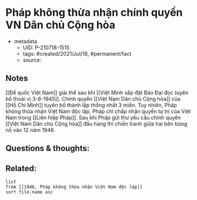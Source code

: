 # Pháp không thừa nhận chính quyền VN Dân chủ Cộng hòa

- metadata
	- UID: P-210718-1515
	- tags: #created/2021/Jul/18, #permanent/fact 
	- source: 

## Notes
[[Đế quốc Việt Nam]] giải thể sau khi [[Việt Minh sắp đặt Bảo Đại đọc tuyên bố thoái vị 3-8-1945]]. Chính quyền [[Việt Nam Dân chủ Cộng hòa]] của [[Hồ Chí Minh]] tuyên bố thành lập thống nhất 3 miền. 
Tuy nhiên, Pháp không thừa nhận Việt Nam độc lập, Pháp chỉ chấp nhận quyền tự trị của Việt Nam trong [[Liên hiệp Pháp]]. Sau khi Pháp gửi thư yêu cầu chính quyền [[Việt Nam Dân chủ Cộng hòa]] đầu hàng thì chiến tranh giữa hai bên bùng nổ vào 12 năm 1946.

## Questions & thoughts:

## Related:
```dataview
list
from [[1946, Pháp không thừa nhận Việt Nam độc lập]]
sort file.name asc
```
